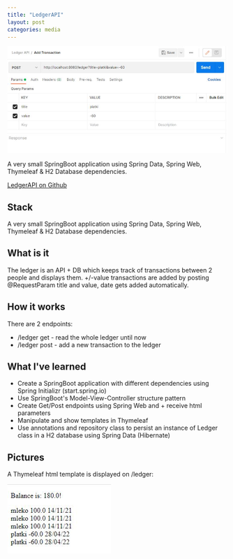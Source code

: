 ```yaml
---
title: "LedgerAPI"
layout: post
categories: media
---
```


![LedgerAPI usage](/assets/ledger.JPG)

A very small SpringBoot application using Spring Data, Spring Web, Thymeleaf & H2 Database dependencies. 

[LedgerAPI on Github](https://github.com/viktorbobinski/Ledger-API)


## Stack

A very small SpringBoot application using Spring Data, Spring Web, Thymeleaf & H2 Database dependencies. 

## What is it

The ledger is an API + DB which keeps track of transactions between 2 people and displays them. +/-value transactions are added by posting @RequestParam title and value, date gets added automatically.

## How it works

There are 2 endpoints: 
- /ledger get - read the whole ledger until now
- /ledger post - add a new transaction to the ledger

## What I've learned

- Create a SpringBoot application with different dependencies using Spring Initializr (start.spring.io)
- Use SpringBoot's Model-View-Controller structure pattern
- Create Get/Post endpoints using Spring Web and + receive html parameters
- Manipulate and show templates in Thymeleaf
- Use annotations and repository class to persist an instance of Ledger class in a H2 database using Spring Data (Hibernate)

## Pictures

A Thymeleaf html template is displayed on /ledger:

![LedgerAPI app](/assets/ledger-html.JPG)
